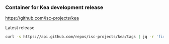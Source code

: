### Container for Kea development release

https://github.com/isc-projects/kea

Latest release

```bash
curl -s https://api.github.com/repos/isc-projects/kea/tags | jq -r 'first(.[] | select(.name | startswith("Kea-"))).name' | tr -d 'Kea-'
```
